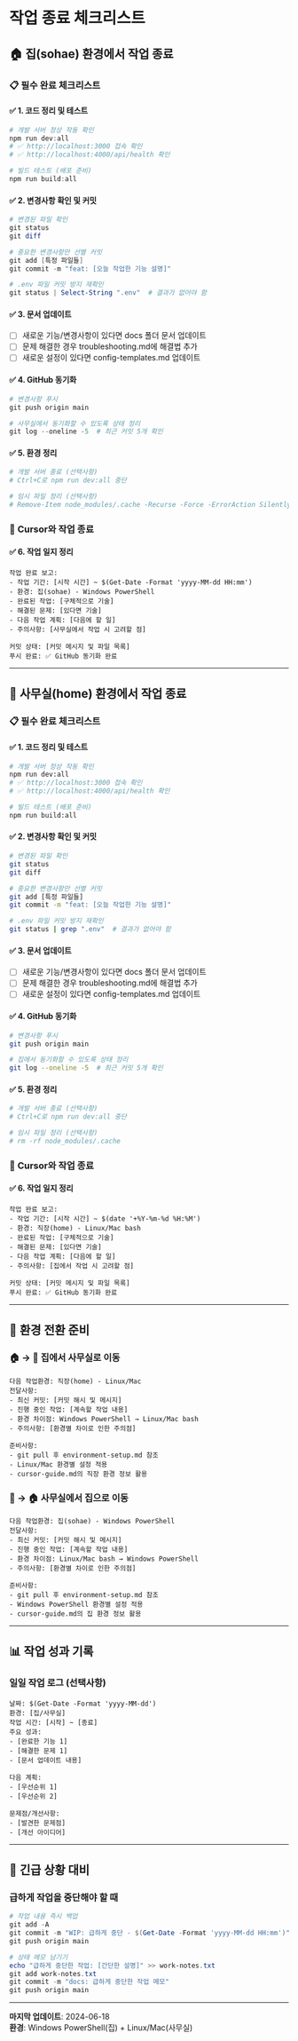 # 작업 종료 체크리스트

## 🏠 **집(sohae) 환경에서 작업 종료**

### 📋 **필수 완료 체크리스트**

#### ✅ **1. 코드 정리 및 테스트**
```powershell
# 개발 서버 정상 작동 확인
npm run dev:all
# ✅ http://localhost:3000 접속 확인
# ✅ http://localhost:4000/api/health 확인

# 빌드 테스트 (배포 준비)
npm run build:all
```

#### ✅ **2. 변경사항 확인 및 커밋**
```powershell
# 변경된 파일 확인
git status
git diff

# 중요한 변경사항만 선별 커밋
git add [특정 파일들]
git commit -m "feat: [오늘 작업한 기능 설명]"

# .env 파일 커밋 방지 재확인
git status | Select-String ".env"  # 결과가 없어야 함
```

#### ✅ **3. 문서 업데이트**
- [ ] 새로운 기능/변경사항이 있다면 docs 폴더 문서 업데이트
- [ ] 문제 해결한 경우 troubleshooting.md에 해결법 추가
- [ ] 새로운 설정이 있다면 config-templates.md 업데이트

#### ✅ **4. GitHub 동기화**
```powershell
# 변경사항 푸시
git push origin main

# 사무실에서 동기화할 수 있도록 상태 정리
git log --oneline -5  # 최근 커밋 5개 확인
```

#### ✅ **5. 환경 정리**
```powershell
# 개발 서버 종료 (선택사항)
# Ctrl+C로 npm run dev:all 중단

# 임시 파일 정리 (선택사항)
# Remove-Item node_modules/.cache -Recurse -Force -ErrorAction SilentlyContinue
```

### 🤖 **Cursor와 작업 종료**

#### ✅ **6. 작업 일지 정리**
```
작업 완료 보고:
- 작업 기간: [시작 시간] ~ $(Get-Date -Format 'yyyy-MM-dd HH:mm')
- 환경: 집(sohae) - Windows PowerShell
- 완료된 작업: [구체적으로 기술]
- 해결된 문제: [있다면 기술]
- 다음 작업 계획: [다음에 할 일]
- 주의사항: [사무실에서 작업 시 고려할 점]

커밋 상태: [커밋 메시지 및 파일 목록]
푸시 완료: ✅ GitHub 동기화 완료
```

---

## 🏢 **사무실(home) 환경에서 작업 종료**

### 📋 **필수 완료 체크리스트**

#### ✅ **1. 코드 정리 및 테스트**
```bash
# 개발 서버 정상 작동 확인
npm run dev:all
# ✅ http://localhost:3000 접속 확인
# ✅ http://localhost:4000/api/health 확인

# 빌드 테스트 (배포 준비)
npm run build:all
```

#### ✅ **2. 변경사항 확인 및 커밋**
```bash
# 변경된 파일 확인
git status
git diff

# 중요한 변경사항만 선별 커밋
git add [특정 파일들]
git commit -m "feat: [오늘 작업한 기능 설명]"

# .env 파일 커밋 방지 재확인
git status | grep ".env"  # 결과가 없어야 함
```

#### ✅ **3. 문서 업데이트**
- [ ] 새로운 기능/변경사항이 있다면 docs 폴더 문서 업데이트
- [ ] 문제 해결한 경우 troubleshooting.md에 해결법 추가
- [ ] 새로운 설정이 있다면 config-templates.md 업데이트

#### ✅ **4. GitHub 동기화**
```bash
# 변경사항 푸시
git push origin main

# 집에서 동기화할 수 있도록 상태 정리
git log --oneline -5  # 최근 커밋 5개 확인
```

#### ✅ **5. 환경 정리**
```bash
# 개발 서버 종료 (선택사항)
# Ctrl+C로 npm run dev:all 중단

# 임시 파일 정리 (선택사항)
# rm -rf node_modules/.cache
```

### 🤖 **Cursor와 작업 종료**

#### ✅ **6. 작업 일지 정리**
```
작업 완료 보고:
- 작업 기간: [시작 시간] ~ $(date '+%Y-%m-%d %H:%M')
- 환경: 직장(home) - Linux/Mac bash
- 완료된 작업: [구체적으로 기술]
- 해결된 문제: [있다면 기술]
- 다음 작업 계획: [다음에 할 일]
- 주의사항: [집에서 작업 시 고려할 점]

커밋 상태: [커밋 메시지 및 파일 목록]
푸시 완료: ✅ GitHub 동기화 완료
```

---

## 🔄 **환경 전환 준비**

### 🏠 → 🏢 **집에서 사무실로 이동**
```
다음 작업환경: 직장(home) - Linux/Mac
전달사항:
- 최신 커밋: [커밋 해시 및 메시지]
- 진행 중인 작업: [계속할 작업 내용]
- 환경 차이점: Windows PowerShell → Linux/Mac bash
- 주의사항: [환경별 차이로 인한 주의점]

준비사항:
- git pull 후 environment-setup.md 참조
- Linux/Mac 환경별 설정 적용
- cursor-guide.md의 직장 환경 정보 활용
```

### 🏢 → 🏠 **사무실에서 집으로 이동**
```
다음 작업환경: 집(sohae) - Windows PowerShell
전달사항:
- 최신 커밋: [커밋 해시 및 메시지]
- 진행 중인 작업: [계속할 작업 내용]
- 환경 차이점: Linux/Mac bash → Windows PowerShell
- 주의사항: [환경별 차이로 인한 주의점]

준비사항:
- git pull 후 environment-setup.md 참조
- Windows PowerShell 환경별 설정 적용
- cursor-guide.md의 집 환경 정보 활용
```

---

## 📊 **작업 성과 기록**

### 일일 작업 로그 (선택사항)
```
날짜: $(Get-Date -Format 'yyyy-MM-dd')
환경: [집/사무실]
작업 시간: [시작] ~ [종료]
주요 성과:
- [완료한 기능 1]
- [해결한 문제 1]
- [문서 업데이트 내용]

다음 계획:
- [우선순위 1]
- [우선순위 2]

문제점/개선사항:
- [발견한 문제점]
- [개선 아이디어]
```

---

## 🚨 **긴급 상황 대비**

### 급하게 작업을 중단해야 할 때
```powershell
# 작업 내용 즉시 백업
git add -A
git commit -m "WIP: 급하게 중단 - $(Get-Date -Format 'yyyy-MM-dd HH:mm')"
git push origin main

# 상태 메모 남기기
echo "급하게 중단한 작업: [간단한 설명]" >> work-notes.txt
git add work-notes.txt
git commit -m "docs: 급하게 중단한 작업 메모"
git push origin main
```

---

**마지막 업데이트**: 2024-06-18  
**환경**: Windows PowerShell(집) + Linux/Mac(사무실)